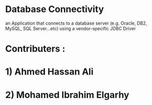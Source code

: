 # Database Connectivity
an Application that connects to a database server (e.g. Oracle, DB2, MySQL, SQL Server…etc) using a vendor-specific JDBC Driver

# Contributers :

# 1) Ahmed Hassan Ali 
# 2) Mohamed Ibrahim Elgarhy 
